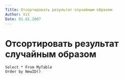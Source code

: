 ```yaml
---
Title: Отсортировать результат случайным образом
Author: Vit
Date: 01.01.2007
---
```



Отсортировать результат случайным образом
=========================================

    Select * From MyTable
    Order by NewID()
